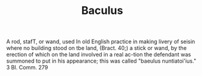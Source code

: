 ---
title: Baculus
letter: B
permalink: "/definitions/baculus.html"
body: A rod, stafT, or wand, used In old English practice in making livery of seisin
  where no building stood on tbe land, (Bract. 40;) a stick or wand, by the erection
  of which on the land involved in a real ac-tion the defendant was summoned to put
  in his appearance; this was called "baeulus nuntiatoi'ius." 3 Bl. Comm. 279
published_at: '2018-07-07'
source: Black's Law Dictionary
layout: post
---